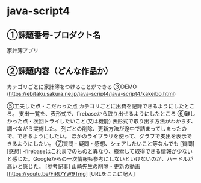 # java-script4
## ①課題番号-プロダクト名
家計簿アプリ

## ②課題内容（どんな作品か）
カテゴリごとに家計簿をつけることができる
③DEMO
(https://ebitaku.sakura.ne.jp/java-script4/java-script4/kakeibo.html)

⑤工夫した点・こだわった点
カテゴリごとに出費を記録できるようにしたところ。
支出一覧を、表形式で、firebaseから取り出せるようにしたところ
⑥難しかった点・次回トライしたいこと(又は機能)
表形式で取り出す方法がわからず、調べながら実施した。
列ごとの削除、更新方法が途中で詰まってしまったので、できるようにしたい。
ほかのライブラリを使って、グラフで支出を表示できるようにしたい。
⑦質問・疑問・感想、シェアしたいこと等なんでも
[質問]
[感想] -firebaseはこれまでのものと異なり、検索して取得できる情報が少ないと感じた。Googleからの一次情報も参考にしないといけないのが、ハードルが高いと感じた。
[参考記事]
山崎先生の削除・更新の動画[https://youtu.be/FiRt7YW9Tmg]
[URLをここに記入]

